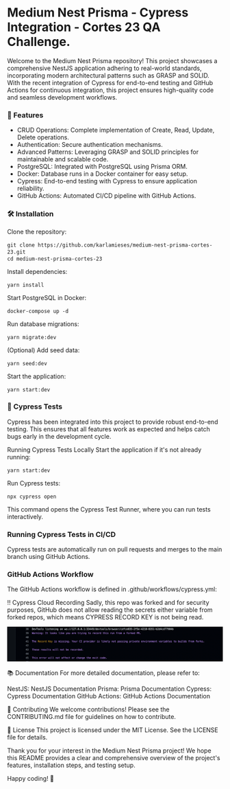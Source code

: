 <!-- <p align="center"> -->
<!--   <a href="https://github.com/mr-scrpt/medium-nest-prisma" target="blank"> -->
<!--      <img src="https://github.com/mr-scrpt/medium-nest-prisma/project-logo.png" alt="Project Logo" /> -->
<!--   </a> -->
<!-- </p> -->

# Medium Nest Prisma - Cypress Integration - Cortes 23 QA Challenge.
Welcome to the Medium Nest Prisma repository! This project showcases a comprehensive NestJS application adhering to real-world standards, incorporating modern architectural patterns such as GRASP and SOLID. With the recent integration of Cypress for end-to-end testing and GitHub Actions for continuous integration, this project ensures high-quality code and seamless development workflows.

### 🚀 Features
- CRUD Operations: Complete implementation of Create, Read, Update, Delete operations.
- Authentication: Secure authentication mechanisms.
- Advanced Patterns: Leveraging GRASP and SOLID principles for maintainable and scalable code.
- PostgreSQL: Integrated with PostgreSQL using Prisma ORM.
- Docker: Database runs in a Docker container for easy setup.
- Cypress: End-to-end testing with Cypress to ensure application reliability.
- GitHub Actions: Automated CI/CD pipeline with GitHub Actions.

### 🛠️ Installation
Clone the repository:

```
git clone https://github.com/karlamieses/medium-nest-prisma-cortes-23.git
cd medium-nest-prisma-cortes-23
```

Install dependencies:

```
yarn install
```

Start PostgreSQL in Docker:

```
docker-compose up -d
```

Run database migrations:

```
yarn migrate:dev
```

(Optional) Add seed data:

```
yarn seed:dev
```

Start the application:

```
yarn start:dev
```

### 🧪 Cypress Tests
Cypress has been integrated into this project to provide robust end-to-end testing. This ensures that all features work as expected and helps catch bugs early in the development cycle.

Running Cypress Tests Locally
Start the application if it's not already running:

```
yarn start:dev
```

Run Cypress tests:

```
npx cypress open
```

This command opens the Cypress Test Runner, where you can run tests interactively.

### Running Cypress Tests in CI/CD
Cypress tests are automatically run on pull requests and merges to the main branch using GitHub Actions.

### GitHub Actions Workflow
The GitHub Actions workflow is defined in .github/workflows/cypress.yml:

‼️ Cypress Cloud Recording
Sadly, this repo was forked and for security purposes, GitHub does not allow reading the secrets either variable from forked repos, which means CYPRESS RECORD KEY is not being read. 

![alt text](image.png)


📚 Documentation
For more detailed documentation, please refer to:

NestJS: NestJS Documentation
Prisma: Prisma Documentation
Cypress: Cypress Documentation
GitHub Actions: GitHub Actions Documentation

🎉 Contributing
We welcome contributions! Please see the CONTRIBUTING.md file for guidelines on how to contribute.

📄 License
This project is licensed under the MIT License. See the LICENSE file for details.

Thank you for your interest in the Medium Nest Prisma project! We hope this README provides a clear and comprehensive overview of the project's features, installation steps, and testing setup.

Happy coding! 🚀
